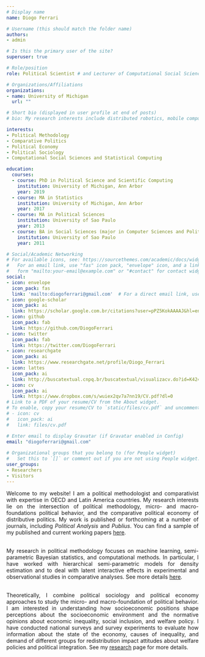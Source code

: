 ```yaml
---
# Display name
name: Diogo Ferrari

# Username (this should match the folder name)
authors:
- admin

# Is this the primary user of the site?
superuser: true

# Role/position
role: Political Scientist # and Lecturer of Computational Social Sciences

# Organizations/Affiliations
organizations:
- name: University of Michigan
  url: ""

# Short bio (displayed in user profile at end of posts)
# bio: My research interests include distributed robotics, mobile computing and programmable matter.

interests:
- Political Methodology
- Comparative Politics
- Political Economy
- Political Sociology
- Computational Social Sciences and Statistical Computing

education:
  courses:
  - course: PhD in Political Science and Scientific Computing
    institution: University of Michigan, Ann Arbor
    year: 2019
  - course: MA in Statistics 
    institution: University of Michigan, Ann Arbor
    year: 2017
  - course: MA in Political Sciences
    institution: University of Sao Paulo
    year: 2013
  - course: BA in Social Sciences (major in Computer Sciences and Political Sciences)
    institution: University of Sao Paulo
    year: 2011

# Social/Academic Networking
# For available icons, see: https://sourcethemes.com/academic/docs/widgets/#icons
#   For an email link, use "fas" icon pack, "envelope" icon, and a link in the
#   form "mailto:your-email@example.com" or "#contact" for contact widget.
social:
- icon: envelope
  icon_pack: fas
  link: 'mailto:diogoferrari@gmail.com'  # For a direct email link, use "mailto:test@example.org".
- icon: google-scholar
  icon_pack: ai
  link: https://scholar.google.com.br/citations?user=pPZ5KokAAAAJ&hl=en
- icon: github
  icon_pack: fab
  link: https://github.com/DiogoFerrari
- icon: twitter
  icon_pack: fab
  link: https://twitter.com/DiogoFerrari
- icon: researchgate
  icon_pack: ai
  link: https://www.researchgate.net/profile/Diogo_Ferrari
- icon: lattes
  icon_pack: ai
  link: http://buscatextual.cnpq.br/buscatextual/visualizacv.do?id=K4249153Y8
- icon: cv
  icon_pack: ai
  link: https://www.dropbox.com/s/wuiex2qv7a7nn19/CV.pdf?dl=0
# Link to a PDF of your resume/CV from the About widget.
# To enable, copy your resume/CV to `static/files/cv.pdf` and uncomment the lines below.  
# - icon: cv
#   icon_pack: ai
#   link: files/cv.pdf

# Enter email to display Gravatar (if Gravatar enabled in Config)
email: "diogoferrari@gmail.com"
  
# Organizational groups that you belong to (for People widget)
#   Set this to `[]` or comment out if you are not using People widget.  
user_groups:
- Researchers
- Visitors
---
```

<div align="justify">
Welcome to my website! I am a political methodologist and comparativist with expertise in OECD and Latin America countries. My research interests lie on the intersection of political methodology, micro- and macro-foundations political behavior, and the comparative political economy of distributive politics. My work is published or forthcoming at a number of journals, including <i>Political Analysis</i> and <i>Publius</i>. You can find a sample of my published and current working papers <a href="/publication/">here<a>.<br> <br>

My research in political methodology focuses on machine learning, semi-parametric Bayesian statistics, and computational methods. In particular, I have worked with hierarchical semi-parametric models for density estimation and to deal with latent interactive effects in experimental and observational studies in comparative analyses. See more details <a href="/research/">here<a>.<br> <br>

Theoretically, I combine political sociology and political economy approaches to study the micro- and macro-foundation of political behavior. I am interested in understanding how socioeconomic positions shape perceptions about the socioeconomic environment and the normative opinions about economic inequality, social inclusion, and welfare policy. I have conducted national surveys and survey experiments to evaluate how information about the state of the economy, causes of inequality, and demand of different groups for redistribution impact attitudes about welfare policies and political integration. See my <a href="/research/">research<a> page for more details.
</div>